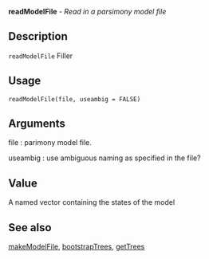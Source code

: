 **readModelFile** - *Read in a parsimony model file*

Description
--------------------

`readModelFile` Filler


Usage
--------------------
```
readModelFile(file, useambig = FALSE)
```

Arguments
-------------------

file
:   parimony model file.

useambig
:   use ambiguous naming as specified in the file?




Value
-------------------

A named vector containing the states of the model




See also
-------------------

[makeModelFile](makeModelFile.md), [bootstrapTrees](bootstrapTrees.md), [getTrees](getTrees.md)






